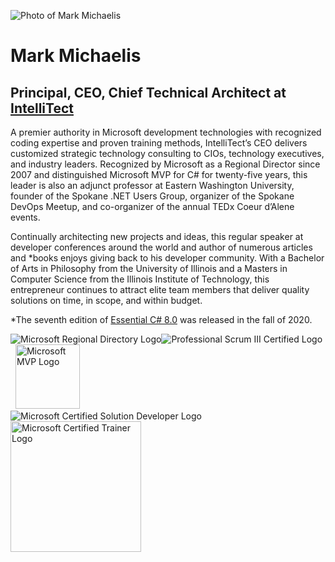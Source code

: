 ![Photo of Mark Michaelis](https://intellitect.com/wp-content/uploads/2010/03/Mark-SWR.jpg)
# Mark Michaelis

## Principal, CEO, Chief Technical Architect at [IntelliTect](https://IntelliTect.com)

A premier authority in Microsoft development technologies with recognized coding expertise and proven training methods, IntelliTect’s CEO delivers customized strategic technology consulting to CIOs, technology executives, and industry leaders. Recognized by Microsoft as a Regional Director since 2007 and distinguished Microsoft MVP for C# for twenty-five years, this leader is also an adjunct professor at Eastern Washington University, founder of the Spokane .NET Users Group, organizer of the Spokane DevOps Meetup, and co-organizer of the annual TEDx Coeur d’Alene events.

Continually architecting new projects and ideas, this regular speaker at developer conferences around the world and author of numerous articles and *books enjoys giving back to his developer community. With a Bachelor of Arts in Philosophy from the University of Illinois and a Masters in Computer Science from the Illinois Institute of Technology, this entrepreneur continues to attract elite team members that deliver quality solutions on time, in scope, and within budget. 

*The seventh edition of [Essential C# 8.0](https://IntelliTect.com/EssentialCSharp) was released in the fall of 2020.

![Microsoft Regional Directory Logo](https://intellitect.com/wp-content/uploads/2010/03/msrd-logo-96px-alpha.png)![Professional Scrum III Certified Logo](https://intellitect.com/wp-content/uploads/2010/03/Scrum_certification.png)&nbsp;&nbsp;<img src="https://intellitect.com/wp-content/uploads/2010/03/Microsoft-MVP-1024x576-768x432.png" height="103.43" Alt="Microsoft MVP Logo"><br />
![Microsoft Certified Solution Developer Logo](https://intellitect.com/wp-content/uploads/2010/03/Microsoft-Certified-Solution-Developer.png)<img src="https://intellitect.com/wp-content/uploads/2010/03/Microsoft-Certified-Trainer.jpg" width="209" Alt="Microsoft Certified Trainer Logo"><br />
